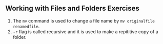 ## Working with Files and Folders Exercises

1. The `mv` command is used to change a file name by `mv originalfile renamedfile`.
2. `-r` flag is called recursive and it is used to make a repititive copy of a folder.

